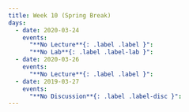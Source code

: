 ```yaml
---
title: Week 10 (Spring Break)
days:
  - date: 2020-03-24
    events:
      "**No Lecture**{: .label .label }":
      "**No Lab**{: .label .label-lab }":
  - date: 2020-03-26
    events:
      "**No Lecture**{: .label .label }":
  - date: 2019-03-27
    events:
      "**No Discussion**{: .label .label-disc }":
---
```

